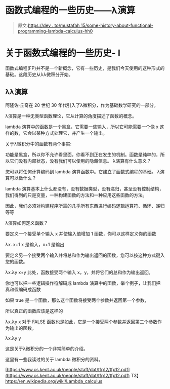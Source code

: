# 函数式编程的一些历史——λ演算

> 原文:[https://dev . to/mustafah 15/some-history-about-functional-programming-lambda-calculus-hh0](https://dev.to/mustafah15/some-history-about-functional-programming---lambda-calculus--hh0)

# [](#some-history-about-functional-programming-i)关于函数式编程的一些历史- I

函数式编程(FP)并不是一个新概念，它有一些历史，是我们今天使用的这种形式的基础。这段历史从λλ微积分开始。

## λλ演算

阿隆佐·丘奇在 20 世纪 30 年代引入了λ微积分，作为基础数学研究的一部分。

λ演算是一种无类型函数理论，它从计算的角度描述了函数的概念。

lambda 演算中的函数是一个黑盒，它需要一些输入，所以它可能需要一个像 x 这样的数，它会以某种方式处理它，并产生一个输出。

关于λ微积分中的函数有两个事实:

功能是黑盒，所以你不允许看里面，你看不到正在发生的机制。函数是纯粹的，所以它们没有内部状态，没有我们可以使用的隐藏信息。
λ演算有什么意义？

您可以将任何计算编码到 lambda 演算函数中。它建立了函数式编程的基础。
λ演算可以做什么？

lambda 演算基本上什么都没有，没有数据类型，没有递归，甚至没有控制结构，我们得到的只是变量，一种构建函数的方法和一种应用这些函数的方法。

因此，我们必须对构建程序所需的几乎所有东西进行编码逻辑运算符、循环、递归等等

λ演算如何定义函数？

要定义一个接受单个输入 x 并使输入值增加 1 函数，你可以这样定义你的函数

λx. x+1
x 是输入，x+1 是输出

要定义另一个接受两个输入并将总和作为输出返回的函数，您可以按这种方式键入您的函数。

λx.λy x+y
此处，函数接受两个输入 x，y，并将它们的总和作为输出返回。

你也可以把一些逻辑操作符解码成 lambda 演算中的函数，举个例子，让我们把真和假编码成函数

如果 true 是一个函数，那么这个函数将接受两个参数并返回第一个参数，

所以真正的函数应该是这样的

λx.λy x
对于 FALSE 函数也是如此，它是一个接受两个参数并返回第二个参数作为输出的函数，

λx.λy y

这是关于λ微积分的一个非常简单的介绍。

这里有一些我读过的关于 lambda 微积分的资料。

[https://www.cs.kent.ac.uk/people/staff/dat/tfp12/tfp12.pdf](https://www.cs.kent.ac.uk/people/staff/dat/tfp12/tfp12.pdf)
T3】https://en.wikipedia.org/wiki/Lambda_calculus